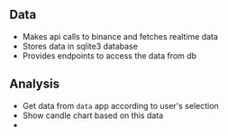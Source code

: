 
## Data

- Makes api calls to binance and fetches realtime data
- Stores data in sqlite3 database
- Provides endpoints to access the data from db

## Analysis

- Get data from `data` app according to user's selection
- Show candle chart based on this data
- 